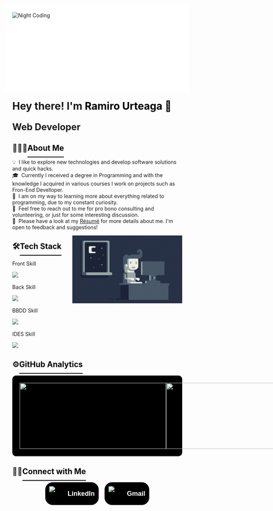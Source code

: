 <div style="background-color: white; padding: 20px; height: 200px;">
<div style="background-size: contain; background-position: center; background-repeat: no-repeat; width: 100%; height: 200px;">
  <img src="https://images.pexels.com/photos/2653362/pexels-photo-2653362.jpeg?auto=compress&cs=tinysrgb&w=1260&h=750&dpr=1" alt="Night Coding" style="object-fit: cover; width: 100%; height: 100%;"/>
</div>

<h1><b>Hey there! I'm <span style='color:black'>Ramiro Urteaga 👋</span></b></h1>
<p style='font-size:25px'><b>Web Developer</b></p>

<!-- ## 👋 &nbsp;Hey there! I'm Ramiro -->

<h2>👨🏻‍💻<span style='color:black;text-decoration: underline;text-underline-offset: 1rem;'>About Me</span></h2>

💡 &nbsp;I like to explore new technologies and develop software solutions and quick hacks.\
🎓 &nbsp;Currently I received a degree in Programming and with the knowledge I acquired in various courses I work on projects such as Fron-End Develloper.\
🌱 &nbsp;I am on my way to learning more about everything related to programming, due to my constant curiosity.\
💬 &nbsp;Feel free to reach out to me for pro bono consulting and volunteering, or just for some interesting discussion.\
📄 &nbsp;Please have a look at my [Résumé](https://portafolio-chi-gilt.vercel.app) for more details about me. I'm open to feedback and suggestions!

<img alt="Night Coding" src="https://raw.githubusercontent.com/AVS1508/AVS1508/master/assets/Night-Coding.gif" align="right"/>

<h2>🛠<span style='color:black;text-decoration: underline;text-underline-offset: 1rem;'>Tech Stack</span></h2>

<p align="center">
<p>Front Skill</p>
  <a href="">
    <img src="https://skillicons.dev/icons?i=html,css,js,react,nodejs,bootstrap,express" />
  </a>
<p>Back Skill</p>
  <a href="">
    <img src="https://skillicons.dev/icons?i=python,java,dotnet,cs" />
  </a>
<p>BBDD Skill</p>
  <a href="">
    <img src="https://skillicons.dev/icons?i=mysql,mongodb" />
  </a>
<p>IDES Skill</p>
  <a href="">
    <img src="https://skillicons.dev/icons?i=visualstudio,vscode,eclipse,sublime" />
  </a>
</p>

<h2>⚙️<span style='color:black;text-decoration: underline;text-underline-offset: 1rem;'>GitHub Analytics</span></h2> 

<div style="background-color: #000; padding: 20px; border-radius: 10px;">
  <a href="https://github.com/RamiroUrt" style="display: flex; justify-content: space-between;">
    <img height="180em" src="https://github-readme-stats.vercel.app/api?username=RamiroUrt&show_icons=true&theme=dark&include_all_commits=true&count_private=true" width="400px"/>
    <img height="180em" src="https://github-readme-stats.vercel.app/api/top-langs/?username=RamiroUrt&theme=dark&layout=compact&langs_count=8" width="300px"/>
  </a>

</div>

<h2>🤝🏻<span style='color:black;text-decoration: underline;text-underline-offset: 1rem;'>Connect with Me</span></h2>

<p align="center" style='
  display: flex;
  gap:1rem;
  justify-content: center;
  align-items: center;
  text-align: center;'>
  </a>
<a href="https://www.linkedin.com/in/ramiro-urteaga-b32430242/" style="text-decoration: none;">
  <button style='    
      cursor: pointer;
      border-radius: 20px;
      background-color: black;
      border: 1px solid black;    
      padding: 10px;
      display: flex;
      align-items: center;
      justify-content: center;
      text-align: center;'>
      <img src="https://cdn.jsdelivr.net/gh/devicons/devicon/icons/linkedin/linkedin-original.svg" alt="LinkedIn" width="40" height="40" style="vertical-align: middle; margin-right: 10px;"/>
      <span style="color: white; font-weight: bold; font-size: 18px;">LinkedIn</span>
  </button>
</a>
<a href="mailto:urteagaramiro33@gmail.com" style="text-decoration: none;">
  <button style='
      cursor: pointer;
      border-radius: 20px;
      background-color: black;
      border: 1px solid black;    
      padding: 10px;
      display: flex;
      align-items: center;
      justify-content: center;
      text-align: center;'>
      <img src="https://cdn.simpleicons.org/gmail/EA4335" alt="Gmail" width="40" height="40" style="vertical-align: middle; margin-right: 10px;"/>
      <span style="color: white; font-weight: bold; font-size: 18px;">Gmail</span>
  </button>
</p>
</div>
    

